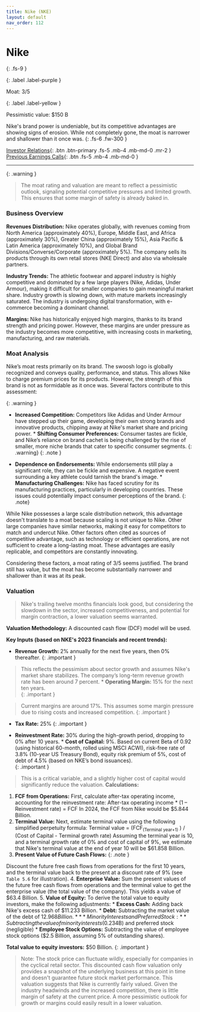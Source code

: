 ```yaml
---
title: Nike (NKE)
layout: default
nav_order: 112
---
```


# Nike
{: .fs-9 }

{: .label .label-purple }

Moat: 3/5

{: .label .label-yellow }

Pessimistic value: $150 B

Nike's brand power is undeniable, but its competitive advantages are showing signs of erosion. While not completely gone, the moat is narrower and shallower than it once was.
{: .fs-6 .fw-300 }

[Investor Relations](https://www.google.com/search?q=NKE+investor+relations){: .btn .btn-primary .fs-5 .mb-4 .mb-md-0 .mr-2 }
[Previous Earnings Calls](https://discountingcashflows.com/company/NKE/transcripts/){: .btn .fs-5 .mb-4 .mb-md-0 }

---

{: .warning } 
>The moat rating and valuation are meant to reflect a pessimistic outlook, signaling potential competitive pressures and limited growth. This ensures that some margin of safety is already baked in.


### Business Overview

**Revenues Distribution:** Nike operates globally, with revenues coming from North America (approximately 40%), Europe, Middle East, and Africa (approximately 30%), Greater China (approximately 15%), Asia Pacific & Latin America (approximately 10%), and Global Brand Divisions/Converse/Corporate (approximately 5%). The company sells its products through its own retail stores (NKE Direct) and also via wholesale partners.

**Industry Trends:** The athletic footwear and apparel industry is highly competitive and dominated by a few large players (Nike, Adidas, Under Armour), making it difficult for smaller companies to gain meaningful market share. Industry growth is slowing down, with mature markets increasingly saturated. The industry is undergoing digital transformation, with e-commerce becoming a dominant channel.

**Margins:** Nike has historically enjoyed high margins, thanks to its brand strength and pricing power. However, these margins are under pressure as the industry becomes more competitive, with increasing costs in marketing, manufacturing, and raw materials.

### Moat Analysis

Nike’s moat rests primarily on its brand. The swoosh logo is globally recognized and conveys quality, performance, and status. This allows Nike to charge premium prices for its products. However, the strength of this brand is not as formidable as it once was.  Several factors contribute to this assessment:

{: .warning }

* **Increased Competition:**  Competitors like Adidas and Under Armour have stepped up their game, developing their own strong brands and innovative products, chipping away at Nike's market share and pricing power.  * **Shifting Consumer Preferences:** Consumer tastes are fickle, and Nike’s reliance on brand cachet is being challenged by the rise of smaller, more niche brands that cater to specific consumer segments. {: .warning}
{: .note }

* **Dependence on Endorsements:** While endorsements still play a significant role, they can be fickle and expensive.  A negative event surrounding a key athlete could tarnish the brand's image.  * **Manufacturing Challenges:**  Nike has faced scrutiny for its manufacturing practices, particularly in developing countries.  These issues could potentially impact consumer perceptions of the brand. {: .note}

While Nike possesses a large scale distribution network, this advantage doesn't translate to a moat because scaling is not unique to Nike. Other large companies have similar networks, making it easy for competitors to match and undercut Nike. Other factors often cited as sources of competitive advantage, such as technology or efficient operations, are not sufficient to create a long-lasting moat. These advantages are easily replicable, and competitors are constantly innovating. 

Considering these factors, a moat rating of 3/5 seems justified. The brand still has value, but the moat has become substantially narrower and shallower than it was at its peak.  

### Valuation

> Nike's trailing twelve months financials look good, but considering the slowdown in the sector, increased competitiveness, and potential for margin contraction, a lower valuation seems warranted.

**Valuation Methodology:**  A discounted cash flow (DCF) model will be used.

**Key Inputs (based on NKE's 2023 financials and recent trends):**

* **Revenue Growth:** 2% annually for the next five years, then 0% thereafter.
{: .important }

> This reflects the pessimism about sector growth and assumes Nike's market share stabilizes. The company’s long-term revenue growth rate has been around 7 percent. * **Operating Margin:** 15% for the next ten years.  
{: .important }

> Current margins are around 17%.  This assumes some margin pressure due to rising costs and increased competition. {: .important }

* **Tax Rate:** 25%  {: .important }

* **Reinvestment Rate:** 30% during the high-growth period, dropping to 0% after 10 years.  * **Cost of Capital:** 9%. Based on current Beta of 0.92 (using historical 60-month, rolled using MSCI ACWI), risk-free rate of 3.8% (10-year US Treasury Bond), equity risk premium of 5%, cost of debt of 4.5% (based on NKE’s bond issuances).  
{: .important }

> This is a critical variable, and a slightly higher cost of capital would significantly reduce the valuation. 
**Calculations:**
1. **FCF from Operations:**
   First, calculate after-tax operating income, accounting for the reinvestment rate:
   After-tax operating income * (1 – Reinvestment rate) = FCF
   In 2024, the FCF from Nike would be $5.844 Billion.
2. **Terminal Value:** 
   Next, estimate terminal value using the following simplified perpetuity formula:
   Terminal value = (FCF<sub>(Terminal year+1)</sub> ) / (Cost of Capital - Terminal growth rate)
   Assuming the terminal year is 10, and a terminal growth rate of 0% and cost of capital of 9%, we estimate that Nike's terminal value at the end of year 10 will be $61.858 Billion.
3. **Present Value of Future Cash Flows:**
{: .note }

Discount the future free cash flows from operations for the first 10 years, and the terminal value back to the present at a discount rate of 9% (see `Table 5.6` for illustration).  4. **Enterprise Value:**  Sum the present values of the future free cash flows from operations and the terminal value to get the enterprise value (the total value of the company). This yields a value of $63.4 Billion.
5. **Value of Equity:**  To derive the total value to equity investors, make the following adjustments:
    * **Excess Cash:** Adding back Nike's excess cash of $11.233 Billion.
    * **Debt:** Subtracting the market value of the debt of $12.968 Billion.
    * **Minority Interests and Preferred Stock:** Subtracting the value of minority interests ($0.234B) and preferred stock (negligible)
    * **Employee Stock Options:** Subtracting the value of employee stock options ($2.5 Billion, assuming 5% of outstanding shares). 

**Total value to equity investors:**  $50 Billion.
{: .important }

> Note: The stock price can fluctuate wildly, especially for companies in the cyclical retail sector.  This discounted cash flow valuation only provides a snapshot of the underlying business at this point in time and doesn't guarantee future stock market performance. 
This valuation suggests that Nike is currently fairly valued.  Given the industry headwinds and the increased competition, there is little margin of safety at the current price.  A more pessimistic outlook for growth or margins could easily result in a lower valuation.
